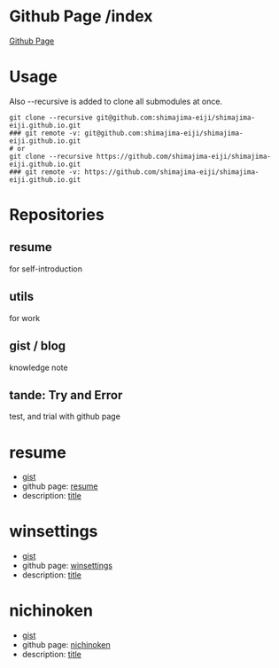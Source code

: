 # Github Page /index
[Github Page](https://github.nomuraya.work)

# Usage
Also --recursive is added to clone all submodules at once.
```
git clone --recursive git@github.com:shimajima-eiji/shimajima-eiji.github.io.git
### git remote -v: git@github.com:shimajima-eiji/shimajima-eiji.github.io.git
# or
git clone --recursive https://github.com/shimajima-eiji/shimajima-eiji.github.io.git
### git remote -v: https://github.com/shimajima-eiji/shimajima-eiji.github.io.git
```

# Repositories
## resume
for self-introduction

## utils
for work

## gist / blog
knowledge note

## tande: Try and Error
test, and trial with github page

# resume
- [gist](https://github.com/shimajima-eiji/resume)
- github page: [resume](https://github.nomuraya.work/gist/resume)
- description: [title](https://nomuraya.work/techzine/)

# winsettings
- [gist](https://github.com/shimajima-eiji/WinSettings)
- github page: [winsettings](https://github.nomuraya.work/gist/winsettings)
- description: [title](https://nomuraya.work/techzine/)

# nichinoken
- [gist](https://github.com/shimajima-eiji/EntranceExam.git)
- github page: [nichinoken](https://github.nomuraya.work/gist/nichinoken)
- description: [title](https://nomuraya.work/techzine/)


